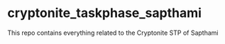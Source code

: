 # cryptonite_taskphase_sapthami
 This repo contains everything related to the Cryptonite STP of Sapthami

